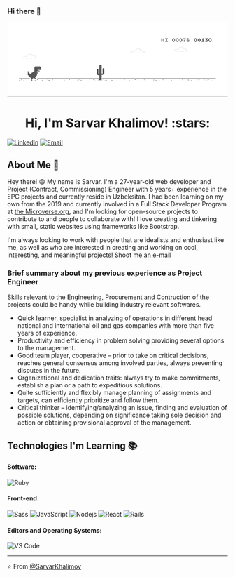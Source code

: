 ### Hi there 👋

![image](dino.gif)

<h1 align="center">Hi, I'm Sarvar Khalimov! :stars:</h1>


[![Linkedin](https://img.shields.io/badge/-LinkedIn-blue?style=flat&logo=Linkedin&logoColor=white&link=https://linkedin.com/in/sarvar-khalimov-208797143/)](https://www.linkedin.com/in/sarvar-khalimov-208797143/)
[![Email](https://img.shields.io/badge/-Email-c14438?style=flat&logo=Gmail&logoColor=white&link=mailto:mail@gmail.com)](mailto:khalimovsarvar@gmail.com)


## About Me :wave:

Hey there! :smile: My name is Sarvar. I'm a 27-year-old web developer and Project (Contract, Commissioning) Engineer with 5 years+ experience in the EPC projects and currently reside in Uzbeksitan. I had been learning on my own from the 2019 and currently involved in a Full Stack Developer Program at [the Microverse.org](https://www.microverse.org/), and I'm looking for open-source projects to contribute to and people to collaborate with! I love creating and tinkering with small, static websites using frameworks like Bootstrap.


I'm always looking to work with people that are idealists and enthusiast like me, as well as who are interested in creating and working on cool, interesting, and meaningful projects! Shoot me [an e-mail](mailto:khalimovsarvar@gmail.com) 

### Brief summary about my previous experience as Project Engineer
Skills relevant to the Engineering, Procurement and Contruction of the projects could be handy while building industry relevant softwares.

- Quick learner, specialist in analyzing of operations in different head national and international oil and gas companies with more than five years of experience. 
- Productivity and efficiency in problem solving providing several options to the management. 
- Good team player, cooperative – prior to take on critical decisions, reaches general consensus among involved parties, always preventing disputes in the future. 
- Organizational and dedication traits: always try to make commitments, establish a plan or a path to expeditious solutions. 
- Quite sufficiently and flexibly manage planning of assignments and targets, can efficiently prioritize and follow them. 
- Critical thinker – identifying/analyzing an issue, finding and evaluation of possible solutions, depending on significance taking sole decision and action or obtaining provisional approval of the management.

<!-- More info on badges below: https://github.com/badges/shields/blob/master/doc/logos.md -->

## Technologies I'm Learning :books:

#### Software:

![Ruby](http://img.shields.io/badge/-Ruby-CC342D?style=flat-square&logo=ruby&logoColor=ffe8e8)

#### Front-end:

![Sass](https://img.shields.io/badge/-Sass-%23CC6699?style=flat-square&logo=sass&logoColor=ffffff)
![JavaScript](https://img.shields.io/badge/-JavaScript-%23F7DF1C?style=flat-square&logo=javascript&logoColor=000000&color=d1b01f)
![Nodejs](https://img.shields.io/badge/-Nodejs-black?style=flat-square&logo=Node.js&logoColor=00d632)
![React](https://img.shields.io/badge/-React-%23282C34?style=flat-square&logo=react)
![Rails](http://img.shields.io/badge/-Ruby%20on%20Rails-CC0000?style=flat-square&logo=ruby-on-rails&logoColor=ffffff)


#### Editors and Operating Systems:

![VS Code](http://img.shields.io/badge/-VS%20Code-007ACC?style=flat-square&logo=visual-studio-code&logoColor=ffffff)

<hr/>

:star: From [@SarvarKhalimov](https://github.com/SarvarKh)
